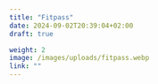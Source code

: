 ```yaml
---
title: "Fitpass"
date: 2024-09-02T20:39:04+02:00
draft: true

weight: 2
image: /images/uploads/fitpass.webp
link: "" 
---
```


